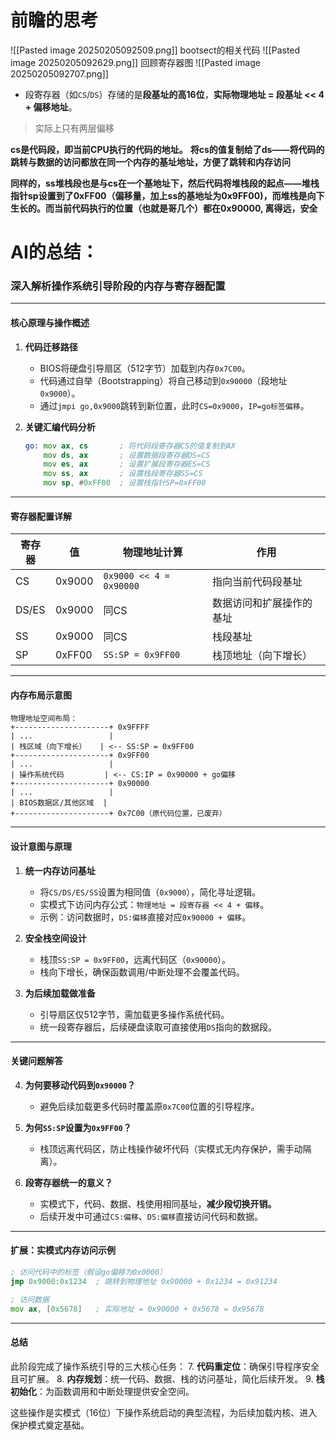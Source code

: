 
# 前瞻的思考
![[Pasted image 20250205092509.png]]
bootsect的相关代码
![[Pasted image 20250205092629.png]]
回顾寄存器图
![[Pasted image 20250205092707.png]]

- 段寄存器（如`CS`/`DS`）存储的是**段基址的高16位**，**实际物理地址 = 段基址 << 4 + 偏移地址**。
> 实际上只有两层偏移

**cs是代码段，即当前CPU执行的代码的地址。**
**将cs的值复制给了ds——将代码的跳转与数据的访问都放在同一个内存的基址地址，方便了跳转和内存访问**

**同样的，ss堆栈段也是与cs在一个基地址下，然后代码将堆栈段的起点——堆栈指针sp设置到了0xFF00（偏移量，加上ss的基地址为0x9FF00)，而堆栈是向下生长的。而当前代码执行的位置（也就是哥几个）都在0x90000, 离得远，安全**

# AI的总结：


### 深入解析操作系统引导阶段的内存与寄存器配置

---

#### **核心原理与操作概述**
1. **代码迁移路径**
   - BIOS将硬盘引导扇区（512字节）加载到内存`0x7C00`。
   - 代码通过自举（Bootstrapping）将自己移动到`0x90000`（段地址`0x9000`）。
   - 通过`jmpi go,0x9000`跳转到新位置，此时`CS=0x9000`，`IP=go标签偏移`。

2. **关键汇编代码分析**
   ```asm
   go: mov ax, cs       ; 将代码段寄存器CS的值复制到AX
       mov ds, ax       ; 设置数据段寄存器DS=CS
       mov es, ax       ; 设置扩展段寄存器ES=CS
       mov ss, ax       ; 设置栈段寄存器SS=CS
       mov sp, #0xFF00  ; 设置栈指针SP=0xFF00
   ```

---

#### **寄存器配置详解**
| 寄存器 | 值       | 物理地址计算      | 作用                              |
|--------|----------|-------------------|-----------------------------------|
| CS     | 0x9000   | `0x9000 << 4 = 0x90000` | 指向当前代码段基址                |
| DS/ES  | 0x9000   | 同CS              | 数据访问和扩展操作的基址          |
| SS     | 0x9000   | 同CS              | 栈段基址                          |
| SP     | 0xFF00   | `SS:SP = 0x9FF00` | 栈顶地址（向下增长）              |

---

#### **内存布局示意图**
```
物理地址空间布局：
+---------------------+ 0x9FFFF
| ...                 |
| 栈区域（向下增长）   | <-- SS:SP = 0x9FF00
+---------------------+ 0x9FF00
| ...                 |
| 操作系统代码         | <-- CS:IP = 0x90000 + go偏移
+---------------------+ 0x90000
| ...                 |
| BIOS数据区/其他区域  |
+---------------------+ 0x7C00（原代码位置，已废弃）
```

---

#### **设计意图与原理**
1. **统一内存访问基址**
   - 将`CS/DS/ES/SS`设置为相同值（`0x9000`），简化寻址逻辑。
   - 实模式下访问内存公式：`物理地址 = 段寄存器 << 4 + 偏移`。
   - 示例：访问数据时，`DS:偏移`直接对应`0x90000 + 偏移`。

2. **安全栈空间设计**
   - 栈顶`SS:SP = 0x9FF00`，远离代码区（`0x90000`）。
   - 栈向下增长，确保函数调用/中断处理不会覆盖代码。

3. **为后续加载做准备**
   - 引导扇区仅512字节，需加载更多操作系统代码。
   - 统一段寄存器后，后续硬盘读取可直接使用`DS`指向的数据段。

---

#### **关键问题解答**
4. **为何要移动代码到`0x90000`？**
   - 避免后续加载更多代码时覆盖原`0x7C00`位置的引导程序。

5. **为何`SS:SP`设置为`0x9FF00`？**
   - 栈顶远离代码区，防止栈操作破坏代码（实模式无内存保护，需手动隔离）。

6. **段寄存器统一的意义？**
   - 实模式下，代码、数据、栈使用相同基址，**减少段切换开销。**
   - 后续开发中可通过`CS:偏移`、`DS:偏移`直接访问代码和数据。

---

#### **扩展：实模式内存访问示例**
```asm
; 访问代码中的标签（假设go偏移为0x0000）
jmp 0x9000:0x1234  ; 跳转到物理地址 0x90000 + 0x1234 = 0x91234

; 访问数据
mov ax, [0x5678]   ; 实际地址 = 0x90000 + 0x5678 = 0x95678
```

---

#### **总结**
此阶段完成了操作系统引导的三大核心任务：
7. **代码重定位**：确保引导程序安全且可扩展。
8. **内存规划**：统一代码、数据、栈的访问基址，简化后续开发。
9. **栈初始化**：为函数调用和中断处理提供安全空间。

这些操作是实模式（16位）下操作系统启动的典型流程，为后续加载内核、进入保护模式奠定基础。

